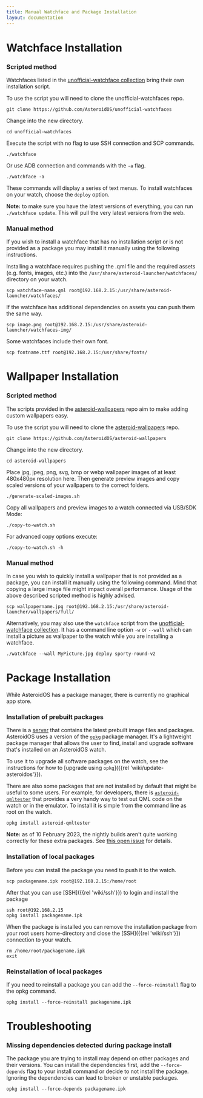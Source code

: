```yaml
---
title: Manual Watchface and Package Installation
layout: documentation
---
```


# Watchface Installation

### Scripted method

Watchfaces listed in the [unofficial-watchface collection](https://github.com/AsteroidOS/unofficial-watchfaces) bring their own installation script.

To use the script you will need to clone the unofficial-watchfaces repo.
```
git clone https://github.com/AsteroidOS/unofficial-watchfaces
```

Change into the new directory.
```
cd unofficial-watchfaces
```

Execute the script with no flag to use SSH connection and SCP commands.
```
./watchface
```
Or use ADB connection and commands with the `-a` flag.
```
./watchface -a
```

These commands will display a series of text menus.  To install watchfaces on your watch, choose the `deploy` option.

**Note:** to make sure you have the latest versions of everything, you can run `./watchface update`.  This will pull the very latest versions from the web.

### Manual method
If you wish to install a watchface that has no installation script or is not provided as a package you may install it manually using the following instructions.

Installing a watchface requires pushing the .qml file and the required assets (e.g.  fonts, images, etc.) into the `/usr/share/asteroid-launcher/watchfaces/` directory on your watch.
```
scp watchface-name.qml root@192.168.2.15:/usr/share/asteroid-launcher/watchfaces/
```
If the watchface has additional dependencies on assets you can push them the same way.
```
scp image.png root@192.168.2.15:/usr/share/asteroid-launcher/watchfaces-img/
```
Some watchfaces include their own font.
```
scp fontname.ttf root@192.168.2.15:/usr/share/fonts/
```

# Wallpaper Installation

### Scripted method
The scripts provided in the [asteroid-wallpapers](https://github.com/AsteroidOS/asteroid-wallpapers) repo aim to make adding custom wallpapers easy.

To use the script you will need to clone the [asteroid-wallpapers](https://github.com/AsteroidOS/asteroid-wallpapers) repo.
```
git clone https://github.com/AsteroidOS/asteroid-wallpapers
```
Change into the new directory.
```
cd asteroid-wallpapers
```

Place jpg, jpeg, png, svg, bmp or webp wallpaper images of at least 480x480px resolution here. Then generate preview images and copy scaled versions of your wallpapers to the correct folders.
```
./generate-scaled-images.sh
```
Copy all wallpapers and preview images to a watch connected via USB/SDK Mode:
```
./copy-to-watch.sh
```
For advanced copy options execute:
```
./copy-to-watch.sh -h
```

### Manual method
In case you wish to quickly install a wallpaper that is not provided as a package, you can install it manually using the following command. Mind that copying a large image file might impact overall performance. Usage of the above described scripted method is highly advised.

```
scp wallpapername.jpg root@192.168.2.15:/usr/share/asteroid-launcher/wallpapers/full/
```

Alternatively, you may also use the `watchface` script from the [unofficial-watchface collection](https://github.com/AsteroidOS/unofficial-watchfaces).  It has a command line option `-w` or `--wall` which can install a picture as wallpaper to the watch while you are installing a watchface.

```
./watchface --wall MyPicture.jpg deploy sporty-round-v2
```

# Package Installation

While AsteroidOS has a package manager, there is currently no graphical app store.

### Installation of prebuilt packages
There is a [server](https://release.asteroidos.org/nightlies/) that contains the latest prebuilt image files and packages.  AsteroidOS uses a version of the [`opkg`](https://openwrt.org/docs/guide-user/additional-software/opkg) package manager.  It's a lightweight package manager that allows the user to find, install and upgrade software that's installed on an AsteroidOS watch.

To use it to upgrade all software packages on the watch, see the instructions for how to [upgrade using `opkg`]({{rel 'wiki/update-asteroidos'}}).

There are also some packages that are not installed by default that might be useful to some users.  For example, for developers, there is [`asteroid-qmltester`](https://github.com/MagneFire/asteroid-qmltester) that provides a very handy way to test out QML code on the watch or in the emulator.  To install it is simple from the command line as root on the watch.

```
opkg install asteroid-qmltester
```

**Note:** as of 10 February 2023, the nightly builds aren't quite working correctly for these extra packages.  See [this open issue](https://github.com/AsteroidOS/asteroid/issues/235) for details.

### Installation of local packages
Before you can install the package you need to push it to the watch.
```
scp packagename.ipk root@192.168.2.15:/home/root
```
After that you can use [SSH]({{rel 'wiki/ssh'}}) to login and install the package
```
ssh root@192.168.2.15
opkg install packagename.ipk
```

When the package is installed you can remove the installation package from your root users home-directory and close
the [SSH]({{rel 'wiki/ssh'}}) connection to your watch.
```
rm /home/root/packagename.ipk
exit
```

### Reinstallation of local packages
If you need to reinstall a package you can add the `--force-reinstall` flag to the opkg command.
```
opkg install --force-reinstall packagename.ipk
```

# Troubleshooting

### Missing dependencies detected during package install

The package you are trying to install may depend on other packages and their versions. You can install the dependencies first, add the `--force-depends` flag to your install command or decide to not install the package. Ignoring the dependencies can lead to broken or unstable packages.

```
opkg install --force-depends packagename.ipk
```



